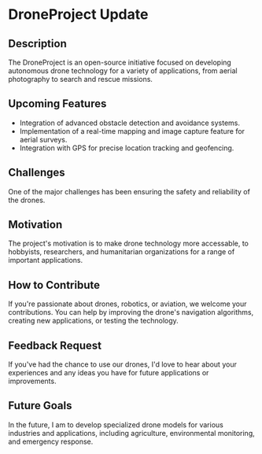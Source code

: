 # DroneProject Update

## Description
The DroneProject is an open-source initiative focused on developing autonomous drone technology for a variety of applications, from aerial photography to search and rescue missions.

## Upcoming Features
- Integration of advanced obstacle detection and avoidance systems.
- Implementation of a real-time mapping and image capture feature for aerial surveys.
- Integration with GPS for precise location tracking and geofencing.

## Challenges
One of the major challenges has been ensuring the safety and reliability of the drones. 

## Motivation
The project's motivation is to make drone technology more accessable, to hobbyists, researchers, and humanitarian organizations for a range of important applications.

## How to Contribute
If you're passionate about drones, robotics, or aviation, we welcome your contributions. You can help by improving the drone's navigation algorithms, creating new applications, or testing the technology.

## Feedback Request
If you've had the chance to use our drones, I'd love to hear about your experiences and any ideas you have for future applications or improvements.

## Future Goals
In the future, I am to develop specialized drone models for various industries and applications, including agriculture, environmental monitoring, and emergency response.

